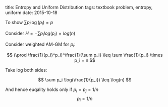 title: Entropy and Uniform Distribution
tags: textbook problem, entropy, uniform
date: 2015-10-18

To show $\sum p_i\log(p_i) = p$

Consider $H = -\sum p_i log(p_i) = log(n)$

Consider weighted AM-GM for $p_i$:

$$
(\prod \frac{1}{p_i}^p_i)^\frac{1}{\sum p_i} \leq \sum \frac{1}{p_i} \times p_i = n
$$

Take log both sides:

$$
\sum p_i \log(\frac{1}{p_i}) \leq \log(n)
$$

And hence euqality holds only if $p_i=p_j=1/n$ 
$$
p_i = 1/n
$$
